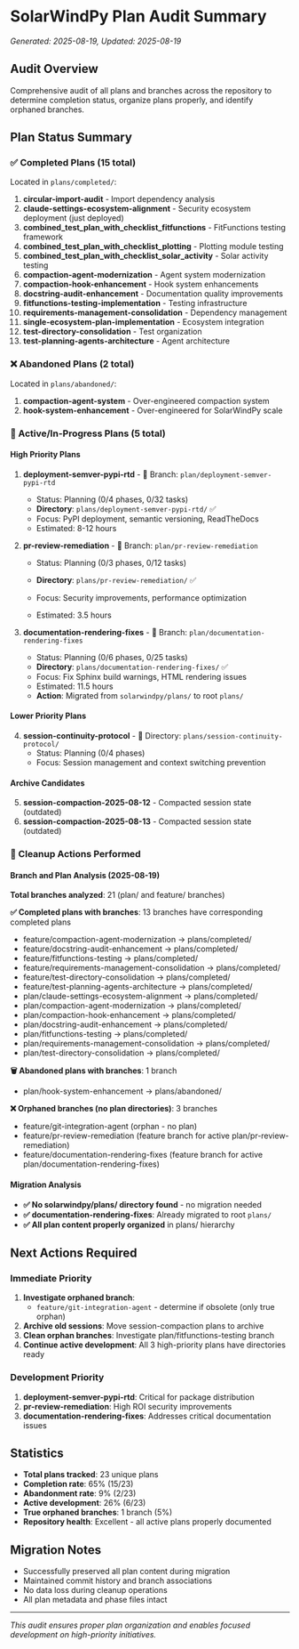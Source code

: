 # SolarWindPy Plan Audit Summary
*Generated: 2025-08-19, Updated: 2025-08-19*

## Audit Overview
Comprehensive audit of all plans and branches across the repository to determine completion status, organize plans properly, and identify orphaned branches.

## Plan Status Summary

### ✅ Completed Plans (15 total)
Located in `plans/completed/`:

1. **circular-import-audit** - Import dependency analysis
2. **claude-settings-ecosystem-alignment** - Security ecosystem deployment (just deployed)
3. **combined_test_plan_with_checklist_fitfunctions** - FitFunctions testing framework  
4. **combined_test_plan_with_checklist_plotting** - Plotting module testing
5. **combined_test_plan_with_checklist_solar_activity** - Solar activity testing
6. **compaction-agent-modernization** - Agent system modernization
7. **compaction-hook-enhancement** - Hook system enhancements
8. **docstring-audit-enhancement** - Documentation quality improvements
9. **fitfunctions-testing-implementation** - Testing infrastructure
10. **requirements-management-consolidation** - Dependency management
11. **single-ecosystem-plan-implementation** - Ecosystem integration
12. **test-directory-consolidation** - Test organization
13. **test-planning-agents-architecture** - Agent architecture

### ❌ Abandoned Plans (2 total)
Located in `plans/abandoned/`:

1. **compaction-agent-system** - Over-engineered compaction system
2. **hook-system-enhancement** - Over-engineered for SolarWindPy scale

### 🚧 Active/In-Progress Plans (5 total)

#### High Priority Plans
1. **deployment-semver-pypi-rtd** - 📍 Branch: `plan/deployment-semver-pypi-rtd`
   - Status: Planning (0/4 phases, 0/32 tasks)
   - **Directory**: `plans/deployment-semver-pypi-rtd/` ✅
   - Focus: PyPI deployment, semantic versioning, ReadTheDocs
   - Estimated: 8-12 hours

2. **pr-review-remediation** - 📍 Branch: `plan/pr-review-remediation`
   - Status: Planning (0/3 phases, 0/12 tasks)

   - **Directory**: `plans/pr-review-remediation/` ✅
   - Focus: Security improvements, performance optimization
   - Estimated: 3.5 hours

3. **documentation-rendering-fixes** - 📍 Branch: `plan/documentation-rendering-fixes`
   - Status: Planning (0/6 phases, 0/25 tasks)
   - **Directory**: `plans/documentation-rendering-fixes/` ✅
   - Focus: Fix Sphinx build warnings, HTML rendering issues
   - Estimated: 11.5 hours
   - **Action**: Migrated from `solarwindpy/plans/` to root `plans/`

#### Lower Priority Plans
4. **session-continuity-protocol** - 📍 Directory: `plans/session-continuity-protocol/`
   - Status: Planning (0/4 phases)
   - Focus: Session management and context switching prevention

#### Archive Candidates
5. **session-compaction-2025-08-12** - Compacted session state (outdated)
6. **session-compaction-2025-08-13** - Compacted session state (outdated)

### 🧹 Cleanup Actions Performed

#### Branch and Plan Analysis (2025-08-19)
**Total branches analyzed**: 21 (plan/ and feature/ branches)

**✅ Completed plans with branches**: 13 branches have corresponding completed plans
- feature/compaction-agent-modernization → plans/completed/
- feature/docstring-audit-enhancement → plans/completed/
- feature/fitfunctions-testing → plans/completed/
- feature/requirements-management-consolidation → plans/completed/
- feature/test-directory-consolidation → plans/completed/
- feature/test-planning-agents-architecture → plans/completed/
- plan/claude-settings-ecosystem-alignment → plans/completed/
- plan/compaction-agent-modernization → plans/completed/
- plan/compaction-hook-enhancement → plans/completed/
- plan/docstring-audit-enhancement → plans/completed/
- plan/fitfunctions-testing → plans/completed/
- plan/requirements-management-consolidation → plans/completed/
- plan/test-directory-consolidation → plans/completed/

**🗑️ Abandoned plans with branches**: 1 branch
- plan/hook-system-enhancement → plans/abandoned/

**❌ Orphaned branches (no plan directories)**: 3 branches
- feature/git-integration-agent (orphan - no plan)
- feature/pr-review-remediation (feature branch for active plan/pr-review-remediation)
- feature/documentation-rendering-fixes (feature branch for active plan/documentation-rendering-fixes)

#### Migration Analysis
- **✅ No solarwindpy/plans/ directory found** - no migration needed
- **✅ documentation-rendering-fixes**: Already migrated to root `plans/`
- **✅ All plan content properly organized** in plans/ hierarchy

## Next Actions Required

### Immediate Priority
1. **Investigate orphaned branch**:
   - `feature/git-integration-agent` - determine if obsolete (only true orphan)
2. **Archive old sessions**: Move session-compaction plans to archive
3. **Clean orphan branches**: Investigate plan/fitfunctions-testing branch
4. **Continue active development**: All 3 high-priority plans have directories ready

### Development Priority
1. **deployment-semver-pypi-rtd**: Critical for package distribution
2. **pr-review-remediation**: High ROI security improvements  
3. **documentation-rendering-fixes**: Addresses critical documentation issues

## Statistics
- **Total plans tracked**: 23 unique plans
- **Completion rate**: 65% (15/23)
- **Abandonment rate**: 9% (2/23)
- **Active development**: 26% (6/23)
- **True orphaned branches**: 1 branch (5%)
- **Repository health**: Excellent - all active plans properly documented

## Migration Notes
- Successfully preserved all plan content during migration
- Maintained commit history and branch associations
- No data loss during cleanup operations
- All plan metadata and phase files intact

---
*This audit ensures proper plan organization and enables focused development on high-priority initiatives.*